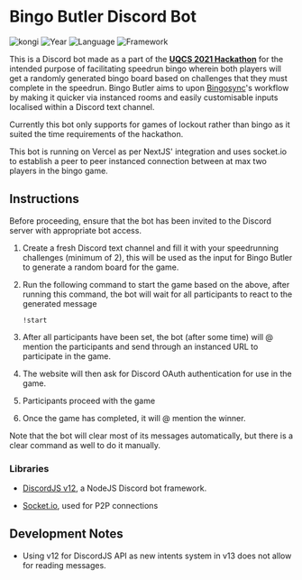 # Bingo Butler Discord Bot

![kongi](https://img.shields.io/badge/kongi-purple?style=plastic) ![Year](https://img.shields.io/badge/Year-2021-red?style=plastic) ![Language](https://img.shields.io/badge/TypeScript-grey?style=plastic&logo=typescript) ![Framework](https://img.shields.io/badge/NextJS-grey?style=plastic&logo=next.js)

This is a Discord bot made as a part of the [**UQCS 2021 Hackathon**](https://uqcs.org/competitions/hackathon-2021/) for the intended purpose of facilitating speedrun bingo wherein both players will get a randomly generated bingo board based on challenges that they must complete in the speedrun. Bingo Butler aims to upon [Bingosync](https://bingosync.com/)'s workflow by making it quicker via instanced rooms and easily customisable inputs localised within a Discord text channel. 

Currently this bot only supports for games of lockout rather than bingo as it suited the time requirements of the hackathon. 

This bot is running on Vercel as per NextJS' integration and uses socket.io to establish a peer to peer instanced connection between at max two players in the bingo game. 

## Instructions

Before proceeding, ensure that the bot has been invited to the Discord server with appropriate bot access.

1. Create a fresh Discord text channel and fill it with your speedrunning challenges (minimum of 2), this will be used as the input for Bingo Butler to generate a random board for the game. 
2. Run the following command to start the game based on the above, after running this command, the bot will wait for all participants to react to the generated message  

	```
	!start
	```
  
3. After all participants have been set, the bot (after some time) will @ mention the participants and send through an instanced URL to participate in the game. 
4. The website will then ask for Discord OAuth authentication for use in the game. 
5. Participants proceed with the game 
6. Once the game has completed, it will @ mention the winner. 

Note that the bot will clear most of its messages automatically, but there is a clear command as well to do it manually. 

### Libraries
- [DiscordJS v12](https://discord.js.org/#/), a NodeJS Discord bot framework. 

- [Socket.io](https://socket.io/), used for P2P connections 

## Development Notes
- Using v12 for DiscordJS API as new intents system in v13 does not allow for reading messages.
